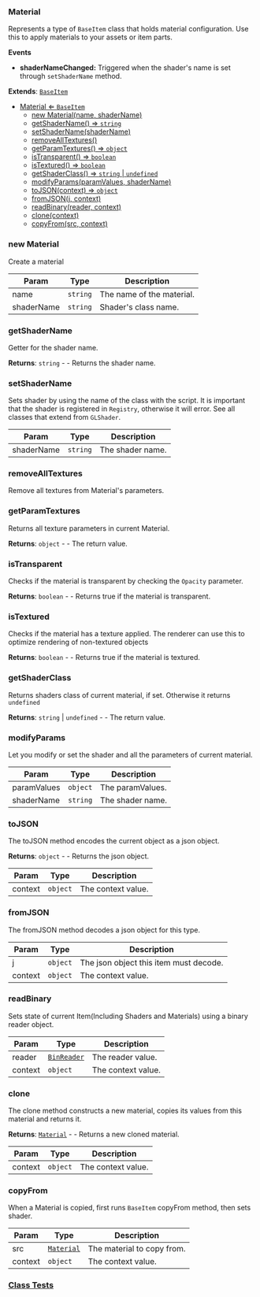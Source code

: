 <a name="Material"></a>

### Material 
Represents a type of `BaseItem` class that holds material configuration.
Use this to apply materials to your assets or item parts.

**Events**
* **shaderNameChanged:** Triggered when the shader's name is set through `setShaderName` method.


**Extends**: <code>[BaseItem](api/SceneTree\BaseItem.md)</code>  

* [Material ⇐ <code>BaseItem</code>](#Material)
    * [new Material(name, shaderName)](#new-Material)
    * [getShaderName() ⇒ <code>string</code>](#getShaderName)
    * [setShaderName(shaderName)](#setShaderName)
    * [removeAllTextures()](#removeAllTextures)
    * [getParamTextures() ⇒ <code>object</code>](#getParamTextures)
    * [isTransparent() ⇒ <code>boolean</code>](#isTransparent)
    * [isTextured() ⇒ <code>boolean</code>](#isTextured)
    * [getShaderClass() ⇒ <code>string</code> \| <code>undefined</code>](#getShaderClass)
    * [modifyParams(paramValues, shaderName)](#modifyParams)
    * [toJSON(context) ⇒ <code>object</code>](#toJSON)
    * [fromJSON(j, context)](#fromJSON)
    * [readBinary(reader, context)](#readBinary)
    * [clone(context)](#clone)
    * [copyFrom(src, context)](#copyFrom)

<a name="new_Material_new"></a>

### new Material
Create a material


| Param | Type | Description |
| --- | --- | --- |
| name | <code>string</code> | The name of the material. |
| shaderName | <code>string</code> | Shader's class name. |

<a name="Material+getShaderName"></a>

### getShaderName
Getter for the shader name.


**Returns**: <code>string</code> - - Returns the shader name.  
<a name="Material+setShaderName"></a>

### setShaderName
Sets shader by using the name of the class with the script.
It is important that the shader is registered in `Registry`, otherwise it will error.
See all classes that extend from `GLShader`.



| Param | Type | Description |
| --- | --- | --- |
| shaderName | <code>string</code> | The shader name. |

<a name="Material+removeAllTextures"></a>

### removeAllTextures
Remove all textures from Material's parameters.


<a name="Material+getParamTextures"></a>

### getParamTextures
Returns all texture parameters in current Material.


**Returns**: <code>object</code> - - The return value.  
<a name="Material+isTransparent"></a>

### isTransparent
Checks if the material is transparent by checking the `Opacity` parameter.


**Returns**: <code>boolean</code> - - Returns true if the material is transparent.  
<a name="Material+isTextured"></a>

### isTextured
Checks if the material has a texture applied. The renderer can use this to optimize rendering of non-textured objects


**Returns**: <code>boolean</code> - - Returns true if the material is textured.  
<a name="Material+getShaderClass"></a>

### getShaderClass
Returns shaders class of current material, if set. Otherwise it returns `undefined`


**Returns**: <code>string</code> \| <code>undefined</code> - - The return value.  
<a name="Material+modifyParams"></a>

### modifyParams
Let you modify or set the shader and all the parameters of current material.



| Param | Type | Description |
| --- | --- | --- |
| paramValues | <code>object</code> | The paramValues. |
| shaderName | <code>string</code> | The shader name. |

<a name="Material+toJSON"></a>

### toJSON
The toJSON method encodes the current object as a json object.


**Returns**: <code>object</code> - - Returns the json object.  

| Param | Type | Description |
| --- | --- | --- |
| context | <code>object</code> | The context value. |

<a name="Material+fromJSON"></a>

### fromJSON
The fromJSON method decodes a json object for this type.



| Param | Type | Description |
| --- | --- | --- |
| j | <code>object</code> | The json object this item must decode. |
| context | <code>object</code> | The context value. |

<a name="Material+readBinary"></a>

### readBinary
Sets state of current Item(Including Shaders and Materials) using a binary reader object.



| Param | Type | Description |
| --- | --- | --- |
| reader | <code>[BinReader](api/SceneTree\BinReader.md)</code> | The reader value. |
| context | <code>object</code> | The context value. |

<a name="Material+clone"></a>

### clone
The clone method constructs a new material, copies its values
from this material and returns it.


**Returns**: [<code>Material</code>](#Material) - - Returns a new cloned material.  

| Param | Type | Description |
| --- | --- | --- |
| context | <code>object</code> | The context value. |

<a name="Material+copyFrom"></a>

### copyFrom
When a Material is copied, first runs `BaseItem` copyFrom method, then sets shader.



| Param | Type | Description |
| --- | --- | --- |
| src | [<code>Material</code>](#Material) | The material to copy from. |
| context | <code>object</code> | The context value. |



### [Class Tests](api/SceneTree/Material.test)